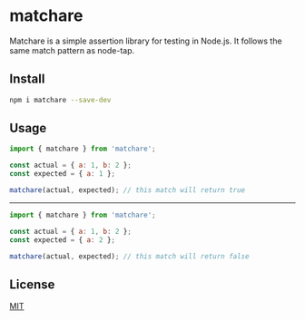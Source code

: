 # matchare

Matchare is a simple assertion library for testing in Node.js. It follows the same match pattern as node-tap.

## Install

```bash
npm i matchare --save-dev
```

## Usage

```javascript
import { matchare } from 'matchare';

const actual = { a: 1, b: 2 };
const expected = { a: 1 };

matchare(actual, expected); // this match will return true
```

---

```javascript
import { matchare } from 'matchare';

const actual = { a: 1, b: 2 };
const expected = { a: 2 };

matchare(actual, expected); // this match will return false
```

## License

[MIT](LICENSE)

